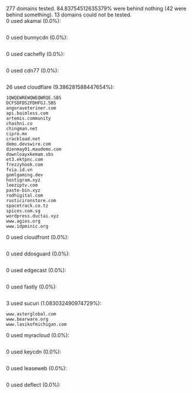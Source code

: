 277 domains tested. 84.83754512635379% were behind nothing (42 were behind something). 13 domains could not be tested.<br>
0 used akamai (0.0%):
```

```

0 used bunnycdn (0.0%):
```

```

0 used cachefly (0.0%):
```

```

0 used cdn77 (0.0%):
```

```

26 used cloudflare (9.386281588447654%):
```
1QWQEWREWQWEQWRQE.SBS
DCFSDFDS2FDHFGJ.SBS
angoraveteriner.com
api.baimless.com
artemis.community
chashni.co
chingman.net
cipro.mx
crackload.net
demo.devswire.com
dienmay01.maudemo.com
downloayxkemam.sbs
et3.ektpnc.com
frezzyhook.com
fvia.id.vn
gomlgaming.dev
hostigram.xyz
leeziptv.com
paste-bin.xyz
rodhigital.com
rusticironstore.com
spacetrack.co.tz
spices.com.sg
wordpress.ductai.xyz
www.agies.org
www.idpminic.org
```

0 used cloudfront (0.0%):
```

```

0 used ddosguard (0.0%):
```

```

0 used edgecast (0.0%):
```

```

0 used fastly (0.0%):
```

```

3 used sucuri (1.083032490974729%):
```
www.asterglobal.com
www.bearware.org
www.lasikofmichigan.com
```

0 used myracloud (0.0%):
```

```

0 used keycdn (0.0%):
```

```

0 used leaseweb (0.0%):
```

```

0 used deflect (0.0%):
```

```
